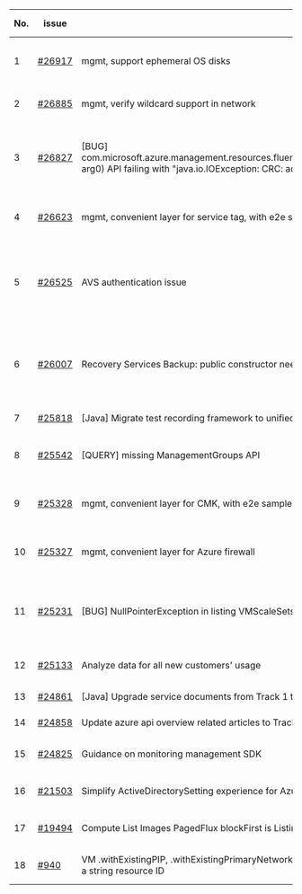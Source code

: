 | No. | issue | title | labels | assignees | bot advice | created date |
| ------ | ------ | ------ | ------ | ------ | ------ | :-----: |
|1|[#26917](https://github.com/Azure/azure-sdk-for-java/issues/26917)|mgmt, support ephemeral OS disks|Mgmt, Mgmt - Track 2, planning|weidongxu-microsoft||2022-02-08|
|2|[#26885](https://github.com/Azure/azure-sdk-for-java/issues/26885)|mgmt, verify wildcard support in network|Mgmt, Mgmt - Track 2|XiaofeiCao||2022-02-07|
|3|[#26827](https://github.com/Azure/azure-sdk-for-java/issues/26827)|[BUG] com.microsoft.azure.management.resources.fluentcore.collection.SupportsListingByRegion.listByRegion(Region arg0) API failing with "java.io.IOException: CRC: actual 0x062fb16b != expected 0x46a58e34"|question, Compute - VM, Mgmt, customer-reported|XiaofeiCao||2022-02-02|
|4|[#26623](https://github.com/Azure/azure-sdk-for-java/issues/26623)|mgmt, convenient layer for service tag, with e2e samples|Mgmt, Mgmt - Track 2, planning|weidongxu-microsoft||2022-01-21|
|5|[#26525](https://github.com/Azure/azure-sdk-for-java/issues/26525)|AVS authentication issue|question, Mgmt, customer-reported, AVS, issue-addressed|weidongxu-microsoft, billwert|new comment|2022-01-15|
|6|[#26007](https://github.com/Azure/azure-sdk-for-java/issues/26007)|Recovery Services Backup: public constructor need|question, Recovery Services Backup, Mgmt, customer-reported|XiaofeiCao||2021-12-13|
|7|[#25818](https://github.com/Azure/azure-sdk-for-java/issues/25818)|[Java] Migrate test recording framework to unified test framework|Mgmt, MQ|haolingdong-msft|new issue|2021-12-06|
|8|[#25542](https://github.com/Azure/azure-sdk-for-java/issues/25542)|[QUERY] missing ManagementGroups API|question, Mgmt, customer-reported|weidongxu-microsoft||2021-11-19|
|9|[#25328](https://github.com/Azure/azure-sdk-for-java/issues/25328)|mgmt, convenient layer for CMK, with e2e samples|Mgmt, Mgmt - Track 2, planning|weidongxu-microsoft||2021-11-11|
|10|[#25327](https://github.com/Azure/azure-sdk-for-java/issues/25327)|mgmt, convenient layer for Azure firewall|Mgmt, Mgmt - Track 2, planning|weidongxu-microsoft||2021-11-11|
|11|[#25231](https://github.com/Azure/azure-sdk-for-java/issues/25231)|[BUG] NullPointerException in listing VMScaleSets and VMs of VMScaleSet|bug, Compute - VMSS, Mgmt, customer-reported|XiaofeiCao||2021-11-08|
|12|[#25133](https://github.com/Azure/azure-sdk-for-java/issues/25133)|Analyze data for all new customers' usage|Mgmt, Mgmt - Track 2|haolingdong-msft||2021-11-02|
|13|[#24861](https://github.com/Azure/azure-sdk-for-java/issues/24861)|[Java] Upgrade service documents from Track 1 to Track 2|Mgmt, MQ|haolingdong-msft||2021-10-18|
|14|[#24858](https://github.com/Azure/azure-sdk-for-java/issues/24858)|Update azure api overview related articles to Track2|Mgmt|XiaofeiCao||2021-10-18|
|15|[#24825](https://github.com/Azure/azure-sdk-for-java/issues/24825)|Guidance on monitoring management SDK|Mgmt, Epic, planning|weidongxu-microsoft||2021-10-15|
|16|[#21503](https://github.com/Azure/azure-sdk-for-java/issues/21503)|Simplify ActiveDirectorySetting experience for AzureStackUser|Mgmt, Mgmt - Track 2|weidongxu-microsoft||2021-05-14|
|17|[#19494](https://github.com/Azure/azure-sdk-for-java/issues/19494)|Compute List Images PagedFlux blockFirst is Listing All Pages|bug, Compute, Mgmt|weidongxu-microsoft||2021-02-26|
|18|[#940](https://github.com/Azure/azure-sdk-for-java/issues/940)|VM .withExistingPIP, .withExistingPrimaryNetwork, .withExistingNIC and other withExisting* should also accept a string resource ID|Mgmt, feature-request|XiaofeiCao||2016-07-06|
